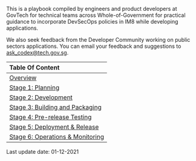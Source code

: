 This is a playbook compiled by engineers and product developers at GovTech for technical teams across Whole-of-Government for practical guidance to incorporate DevSecOps policies in IM8 while developing applications.  

We also seek feedback from the Developer Community working on public sectors applications. You can email your feedback and suggestions to ask_codex@tech.gov.sg. 


| Table Of Content |
| :--- | 
| <a href="https://docs.developer.gov.sg/docs/devsecops-playbook/#/devsecops-playbook?id=overview">Overview </a> |
<a href="https://docs.developer.gov.sg/docs/devsecops-playbook/#/devsecops-playbook?id=stage-1-planning">Stage 1: Planning </a> |
| <a href="https://docs.developer.gov.sg/docs/devsecops-playbook/#/devsecops-playbook?id=stage-2-development-code">Stage 2: Development </a> |
| <a href="https://docs.developer.tech.gov.sg/docs/devsecops-playbook/#/devsecops-playbook?id=stage-3-building-and-packaging">Stage 3: Building and Packaging</a> |
| <a href="https://docs.developer.tech.gov.sg/docs/devsecops-playbook/#/devsecops-playbook?id=stage-4-pre-release-testing">Stage 4: Pre-release Testing</a> |
| <a href="https://docs.developer.tech.gov.sg/docs/devsecops-playbook/#/devsecops-playbook?id=stage-5-deployment-amp-release">Stage 5: Deployment & Release </a> |
| <a href="https://docs.developer.tech.gov.sg/docs/devsecops-playbook/#/devsecops-playbook?id=stage-6-operations-amp-monitoring">Stage 6: Operations & Monitoring </a> |




 
Last update date: 01-12-2021
